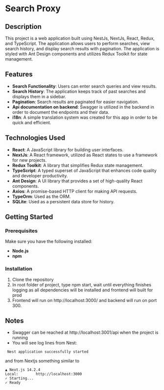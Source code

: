 # Search Proxy

## Description

This project is a web application built using NestJs, NextJs, React, Redux, and TypeScript. The application allows users to perform searches, view search history, and display search results with pagination. 
The application is styled with Ant Design components and utilizes Redux Toolkit for state management.

## Features

- **Search Functionality**: Users can enter search queries and view results.
- **Search History**: The application keeps track of past searches and displays them in a sidebar.
- **Pagination**: Search results are paginated for easier navigation.
- **Api documentation on backend**: Swagger is utilized in the backend in order to document the endpoints and their data.
- **i18n**: A simple translation system was created for this app in order to be quick and efficient.

## Technologies Used

- **React**: A JavaScript library for building user interfaces.
- **NextJs**: A React framework, utilized as React states to use a framework for new projects.
- **Redux Toolkit**: A library that simplifies Redux state management.
- **TypeScript**: A typed superset of JavaScript that enhances code quality and developer productivity.
- **Ant Design**: A UI library that provides a set of high-quality React components.
- **Axios**: A promise-based HTTP client for making API requests.
- **TypeOrm**: Used as the ORM.
- **SQLite**: Used as a persistent data store for history.

## Getting Started

### Prerequisites

Make sure you have the following installed:

- **Node.js**
- **npm**

### Installation

1. Clone the repository
2. In root folder of project, type npm start, wait until everything finishes logging as all dependencies will be installed and frontend will built for prod
3. Frontend will run on http://localhost:3000/ and backend will run on port 300.

## Notes
- Swagger can be reached at http://localhost:3001/api when the project is running
- You will see log lines
from Nest:

``` Nest application successfully started```

and from Nextjs something similar to

```
▲ Next.js 14.2.4
Local:        http://localhost:3000
✓ Starting...
✓ Ready
```
